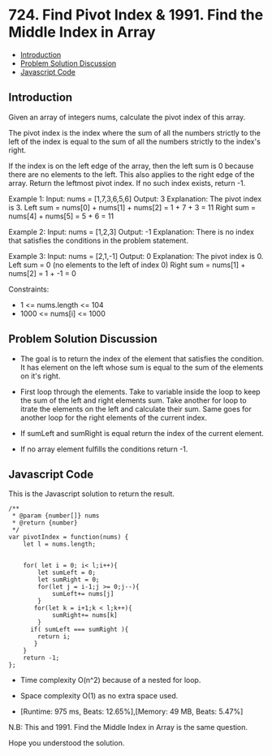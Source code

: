 # 724. Find Pivot Index & 1991. Find the Middle Index in Array

- [Introduction](#introduction)
- [Problem Solution Discussion](#problemDiscussion)
- [Javascript Code](#code)

<a name="introduction"></a>

## Introduction

Given an array of integers nums, calculate the pivot index of this array.

The pivot index is the index where the sum of all the numbers strictly to the left of the index is equal to the sum of all the numbers strictly to the index's right.

If the index is on the left edge of the array, then the left sum is 0 because there are no elements to the left. This also applies to the right edge of the array.
Return the leftmost pivot index. If no such index exists, return -1.

Example 1:
Input: nums = [1,7,3,6,5,6]
Output: 3
Explanation:
The pivot index is 3.
Left sum = nums[0] + nums[1] + nums[2] = 1 + 7 + 3 = 11
Right sum = nums[4] + nums[5] = 5 + 6 = 11

Example 2:
Input: nums = [1,2,3]
Output: -1
Explanation:
There is no index that satisfies the conditions in the problem statement.

Example 3:
Input: nums = [2,1,-1]
Output: 0
Explanation:
The pivot index is 0.
Left sum = 0 (no elements to the left of index 0)
Right sum = nums[1] + nums[2] = 1 + -1 = 0

Constraints:

- 1 <= nums.length <= 104
- 1000 <= nums[i] <= 1000

<a name="problemDiscussion"></a>

## Problem Solution Discussion

- The goal is to return the index of the element that satisfies the condition. It has element on the left whose sum is equal to the sum of the elements on it's right.

- First loop through the elements. Take to variable inside the loop to keep the sum of the left and right elements sum. Take another for loop to itrate the elements on the left and calculate their sum. Same goes for another loop for the right elements of the current index.

- If sumLeft and sumRight is equal return the index of the current element.

- If no array element fulfills the conditions return -1.

<a name="code"></a>

## Javascript Code

This is the Javascript solution to return the result.

```
/**
 * @param {number[]} nums
 * @return {number}
 */
var pivotIndex = function(nums) {
    let l = nums.length;


    for( let i = 0; i< l;i++){
        let sumLeft = 0;
        let sumRight = 0;
        for(let j = i-1;j >= 0;j--){
            sumLeft+= nums[j]
        }
       for(let k = i+1;k < l;k++){
            sumRight+= nums[k]
        }
      if( sumLeft === sumRight ){
        return i;
       }
    }
    return -1;
};

```

- Time complexity O(n^2) because of a nested for loop.
- Space complexity O(1) as no extra space used.

- [Runtime: 975 ms, Beats: 12.65%],[Memory: 49 MB, Beats: 5.47%]

N.B: This and 1991. Find the Middle Index in Array is the same question.

Hope you understood the solution.
